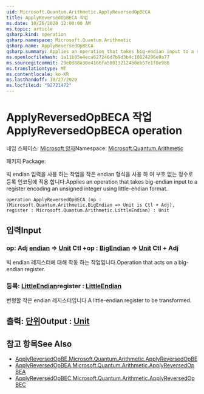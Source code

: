 ```yaml
---
uid: Microsoft.Quantum.Arithmetic.ApplyReversedOpBECA
title: ApplyReversedOpBECA 작업
ms.date: 10/26/2020 12:00:00 AM
ms.topic: article
qsharp.kind: operation
qsharp.namespace: Microsoft.Quantum.Arithmetic
qsharp.name: ApplyReversedOpBECA
qsharp.summary: Applies an operation that takes big-endian input to a register encoding an unsigned integer using little-endian format.
ms.openlocfilehash: 1a11b85e4eca627246d7b9d3b4c10824296e9a77
ms.sourcegitcommit: 29e0d88a30e4166fa580132124b0eb57e1f0e986
ms.translationtype: MT
ms.contentlocale: ko-KR
ms.lasthandoff: 10/27/2020
ms.locfileid: "92721472"
---
```

# <a name="applyreversedopbeca-operation"></a><span data-ttu-id="eb51b-102">ApplyReversedOpBECA 작업</span><span class="sxs-lookup"><span data-stu-id="eb51b-102">ApplyReversedOpBECA operation</span></span>

<span data-ttu-id="eb51b-103">네임 스페이스: [Microsoft 양자](xref:Microsoft.Quantum.Arithmetic)</span><span class="sxs-lookup"><span data-stu-id="eb51b-103">Namespace: [Microsoft.Quantum.Arithmetic](xref:Microsoft.Quantum.Arithmetic)</span></span>

<span data-ttu-id="eb51b-104">패키지 [](https://nuget.org/packages/)</span><span class="sxs-lookup"><span data-stu-id="eb51b-104">Package: [](https://nuget.org/packages/)</span></span>


<span data-ttu-id="eb51b-105">빅 endian 입력을 사용 하는 작업을 작은 endian 형식을 사용 하 여 부호 없는 정수로 등록 인코딩에 적용 합니다.</span><span class="sxs-lookup"><span data-stu-id="eb51b-105">Applies an operation that takes big-endian input to a register encoding an unsigned integer using little-endian format.</span></span>

```qsharp
operation ApplyReversedOpBECA (op : (Microsoft.Quantum.Arithmetic.BigEndian => Unit is Ctl + Adj), register : Microsoft.Quantum.Arithmetic.LittleEndian) : Unit
```


## <a name="input"></a><span data-ttu-id="eb51b-106">입력</span><span class="sxs-lookup"><span data-stu-id="eb51b-106">Input</span></span>

### <a name="op--bigendian--unit-ctl--adj"></a><span data-ttu-id="eb51b-107">op: Adj [endian](xref:Microsoft.Quantum.Arithmetic.BigEndian) => [Unit](xref:microsoft.quantum.lang-ref.unit) Ctl +</span><span class="sxs-lookup"><span data-stu-id="eb51b-107">op : [BigEndian](xref:Microsoft.Quantum.Arithmetic.BigEndian) => [Unit](xref:microsoft.quantum.lang-ref.unit) Ctl + Adj</span></span>

<span data-ttu-id="eb51b-108">빅 endian 레지스터에 대해 작동 하는 작업입니다.</span><span class="sxs-lookup"><span data-stu-id="eb51b-108">Operation that acts on a big-endian register.</span></span>


### <a name="register--littleendian"></a><span data-ttu-id="eb51b-109">등록: [LittleEndian](xref:Microsoft.Quantum.Arithmetic.LittleEndian)</span><span class="sxs-lookup"><span data-stu-id="eb51b-109">register : [LittleEndian](xref:Microsoft.Quantum.Arithmetic.LittleEndian)</span></span>

<span data-ttu-id="eb51b-110">변형할 작은 endian 레지스터입니다.</span><span class="sxs-lookup"><span data-stu-id="eb51b-110">A little-endian register to be transformed.</span></span>



## <a name="output--unit"></a><span data-ttu-id="eb51b-111">출력: [단위](xref:microsoft.quantum.lang-ref.unit)</span><span class="sxs-lookup"><span data-stu-id="eb51b-111">Output : [Unit](xref:microsoft.quantum.lang-ref.unit)</span></span>



## <a name="see-also"></a><span data-ttu-id="eb51b-112">참고 항목</span><span class="sxs-lookup"><span data-stu-id="eb51b-112">See Also</span></span>

- [<span data-ttu-id="eb51b-113">ApplyReversedOpBE.</span><span class="sxs-lookup"><span data-stu-id="eb51b-113">Microsoft.Quantum.Arithmetic.ApplyReversedOpBE</span></span>](xref:Microsoft.Quantum.Arithmetic.ApplyReversedOpBE)
- [<span data-ttu-id="eb51b-114">ApplyReversedOpBEA.</span><span class="sxs-lookup"><span data-stu-id="eb51b-114">Microsoft.Quantum.Arithmetic.ApplyReversedOpBEA</span></span>](xref:Microsoft.Quantum.Arithmetic.ApplyReversedOpBEA)
- [<span data-ttu-id="eb51b-115">ApplyReversedOpBEC.</span><span class="sxs-lookup"><span data-stu-id="eb51b-115">Microsoft.Quantum.Arithmetic.ApplyReversedOpBEC</span></span>](xref:Microsoft.Quantum.Arithmetic.ApplyReversedOpBEC)